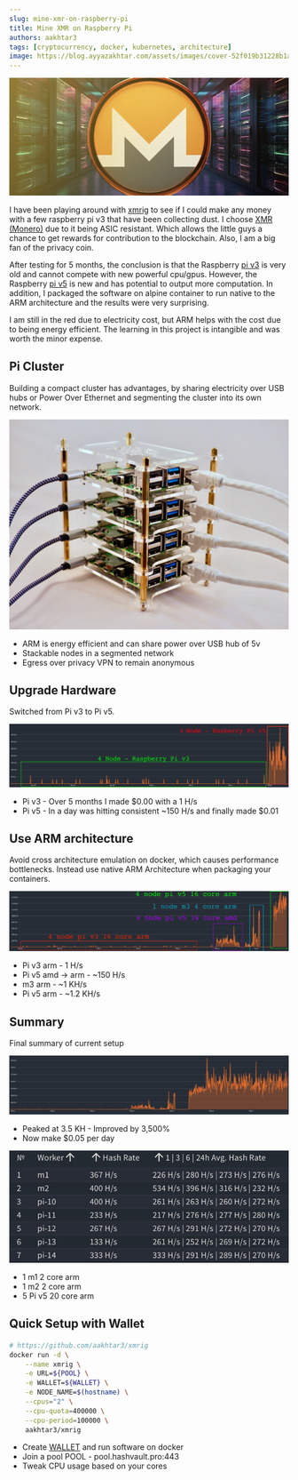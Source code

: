 ```yaml
---
slug: mine-xmr-on-raspberry-pi
title: Mine XMR on Raspberry Pi
authors: aakhtar3
tags: [cryptocurrency, docker, kubernetes, architecture]
image: https://blog.ayyazakhtar.com/assets/images/cover-52f019b31228b1ace149048d19869273.png
---
```


![cover](./cover.png)

I have been playing around with [xmrig] to see if I could make any money with a few raspberry pi v3 that have been collecting dust. I choose [XMR (Monero)] due to it being ASIC resistant. Which allows the little guys a chance to get rewards for contribution to the blockchain. Also, I am a big fan of the privacy coin.

<!-- truncate -->

[xmrig]: https://xmrig.com
[XMR (Monero)]: https://www.getmonero.org

After testing for 5 months, the conclusion is that the Raspberry [pi v3] is very old and cannot compete with new powerful cpu/gpus. However, the Raspberry [pi v5] is new and has potential to output more computation. In addition, I packaged the software on alpine container to run native to the ARM architecture and the results were very surprising.

I am still in the red due to electricity cost, but ARM helps with the cost due to being energy efficient. The learning in this project is intangible and was worth the minor expense. 

[pi v3]: https://www.raspberrypi.com/products/raspberry-pi-3-model-b-plus/
[pi v5]: https://www.raspberrypi.com/products/raspberry-pi-5/

## Pi Cluster

Building a compact cluster has advantages, by sharing electricity over USB hubs or Power Over Ethernet and segmenting the cluster into its own network.

![Pi Cluster](./img/pi_cluster.jpg)

- ARM is energy efficient and can share power over USB hub of 5v
- Stackable nodes in a segmented network
- Egress over privacy VPN to remain anonymous

## Upgrade Hardware

Switched from Pi v3 to Pi v5.

![Upgrade Hardware](./img/upgrade_hardware.png)

- Pi v3 - Over 5 months I made $0.00 with a 1 H/s
- Pi v5 - In a day was hitting consistent ~150 H/s and finally made $0.01

## Use ARM architecture

Avoid cross architecture emulation on docker, which causes performance bottlenecks. Instead use native ARM Architecture when packaging your containers.

![Use ARM architecture](./img/use_arm_architecture.png)

- Pi v3 arm - 1 H/s
- Pi v5 amd -> arm - ~150 H/s
- m3 arm - ~1 KH/s
- Pi v5 arm - ~1.2 KH/s 

## Summary

Final summary of current setup

![Summary 1](./img/summary_1.png)

- Peaked at 3.5 KH - Improved by 3,500%
- Now make $0.05 per day

![Summary 2](./img/summary_2.png)

- 1 m1 2 core arm
- 1 m2 2 core arm
- 5 Pi v5 20 core arm

## Quick Setup with Wallet

```bash
# https://github.com/aakhtar3/xmrig
docker run -d \
    --name xmrig \
    -e URL=${POOL} \
    -e WALLET=${WALLET} \
    -e NODE_NAME=$(hostname) \
    --cpus="2" \
    --cpu-quota=400000 \
    --cpu-period=100000 \
    aakhtar3/xmrig
```

- Create [WALLET] and run software on docker
- Join a pool POOL - pool.hashvault.pro:443
- Tweak CPU usage based on your cores

[WALLET]: https://www.getmonero.org/downloads/